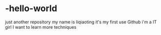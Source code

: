 # -hello-world
just another repository
my name is liqiaoting 
it's my first use Github 
i'm a IT girl
I want to learn more techniques

